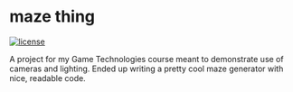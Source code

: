 # maze thing
[![license](https://img.shields.io/badge/License-All%20rights%20reserved-blue.svg)](https://github.com/dninemfive/d9framework/blob/master/LICENSE)

A project for my Game Technologies course meant to demonstrate use of cameras and lighting. Ended up writing a pretty cool maze generator with nice, readable code.